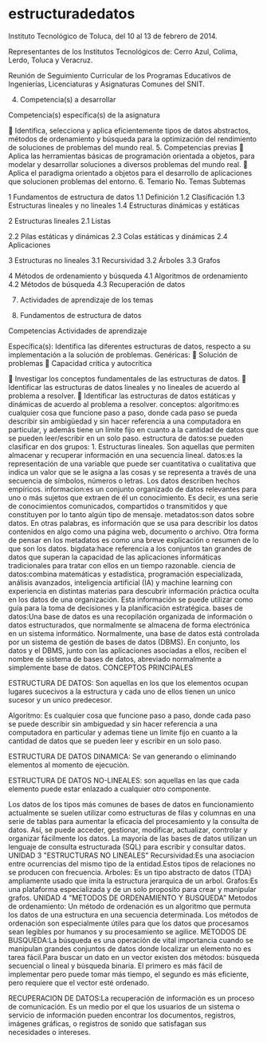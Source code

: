 # estructuradedatos
Instituto Tecnológico de
Toluca, del 10 al 13 de
febrero de 2014.

Representantes de los
Institutos Tecnológicos de:
Cerro Azul, Colima, Lerdo,
Toluca y Veracruz.

Reunión de Seguimiento Curricular de
los Programas Educativos de
Ingenierías, Licenciaturas y
Asignaturas Comunes del SNIT.

4. Competencia(s) a desarrollar

Competencia(s) específica(s) de la asignatura

 Identifica, selecciona y aplica eficientemente tipos de datos abstractos, métodos de
ordenamiento y búsqueda para la optimización del rendimiento de soluciones de problemas del
mundo real.
5. Competencias previas
 Aplica las herramientas básicas de programación orientada a objetos, para modelar y
desarrollar soluciones a diversos problemas del mundo real.
 Aplica el paradigma orientado a objetos para el desarrollo de aplicaciones que solucionen
problemas del entorno.
6. Temario
No. Temas Subtemas

1
Fundamentos de estructura de datos 1.1 Definición
1.2 Clasificación
1.3 Estructuras lineales y no lineales
1.4 Estructuras dinámicas y estáticas

2
Estructuras lineales 2.1 Listas

2.2 Pilas estáticas y dinámicas
2.3 Colas estáticas y dinámicas
2.4 Aplicaciones

3
Estructuras no lineales 3.1 Recursividad
3.2 Árboles
3.3 Grafos

4
Métodos de ordenamiento y búsqueda 4.1 Algoritmos de ordenamiento
4.2 Métodos de búsqueda
4.3 Recuperación de datos

7. Actividades de aprendizaje de los temas

1. Fundamentos de estructura de datos

Competencias Actividades de aprendizaje

Específica(s):
Identifica las diferentes estructuras de datos,
respecto a su implementación a la solución
de problemas.
Genéricas:
 Solución de problemas
 Capacidad crítica y autocrítica

 Investigar los conceptos fundamentales de las
estructuras de datos.
 Identificar las estructuras de datos lineales y no
lineales de acuerdo al problema a resolver.
 Identificar las estructuras de datos estáticas y
dinámicas de acuerdo al problema a resolver.
conceptos:
algoritmo:es cualquier cosa que funcione paso a paso, donde cada paso se pueda describir sin ambigüedad y sin hacer referencia a una computadora en particular, y además tiene un límite fijo en cuanto a la cantidad de datos que se pueden leer/escribir en un solo paso.
estructura de datos:se pueden clasificar en dos grupos: 1. Estructuras lineales. Son aquellas que permiten almacenar y recuperar información en una secuencia lineal.
datos:es la representación de una variable que puede ser cuantitativa o cualitativa que indica un valor que se le asigna a las cosas y se representa a través de una secuencia de símbolos, números o letras. Los datos describen hechos empíricos.
informacion:es un conjunto organizado de datos relevantes para uno o más sujetos que extraen de él un conocimiento. Es decir, es una serie de conocimientos comunicados, compartidos o transmitidos y que constituyen por lo tanto algún tipo de mensaje.
metadatos:son datos sobre datos. En otras palabras, es información que se usa para describir los datos contenidos en algo como una página web, documento o archivo. Otra forma de pensar en los metadatos es como una breve explicación o resumen de lo que son los datos.
bigdata:hace referencia a los conjuntos tan grandes de datos que superan la capacidad de las aplicaciones informáticas tradicionales para tratar con ellos en un tiempo razonable.
ciencia de datos:combina matemáticas y estadística, programación especializada, análisis avanzados, inteligencia artificial (IA) y machine learning con experiencia en distintas materias para descubrir información práctica oculta en los datos de una organización. Esta información se puede utilizar como guía para la toma de decisiones y la planificación estratégica.
bases de datos:Una base de datos es una recopilación organizada de información o datos estructurados, que normalmente se almacena de forma electrónica en un sistema informático. Normalmente, una base de datos está controlada por un sistema de gestión de bases de datos (DBMS). En conjunto, los datos y el DBMS, junto con las aplicaciones asociadas a ellos, reciben el nombre de sistema de bases de datos, abreviado normalmente a simplemente base de datos.
CONCEPTOS PRINCIPALES

ESTRUCTURA DE DATOS: Son aquellas en los que los elementos ocupan lugares sucecivos a la estructura y cada uno de ellos tienen un unico sucesor y un unico predecesor.

Algoritmo: Es cualquier cosa que funcione paso a paso, donde cada paso se puede describir sin ambiguedad y sin hacer referencia a una computadora en particular y ademas tiene un limite fijo en cuanto a la cantidad de datos que se pueden leer y escribir en un solo paso.

ESTRUCTURA DE DATOS DINAMICA: Se van generando o eliminando elementos al momento de ejecuciòn.

ESTRUCTURA DE DATOS NO-LINEALES: son aquellas en las que cada elemento puede estar enlazado a cualquier otro componente.

Los datos de los tipos más comunes de bases de datos en funcionamiento actualmente se suelen utilizar como estructuras de filas y columnas en una serie de tablas para aumentar la eficacia del procesamiento y la consulta de datos. Así, se puede acceder, gestionar, modificar, actualizar, controlar y organizar fácilmente los datos. La mayoría de las bases de datos utilizan un lenguaje de consulta estructurada (SQL) para escribir y consultar datos.
UNIDAD 3
"ESTRUCTURAS NO LINEALES"
Recursividad:Es una asociacion entre ocurrencias del mismo tipo de la entidad.Estos tipos de relaciones no se producen con frecuencia.
Arboles: Es un tipo abstracto de datos (TDA) ampliamente usado que imita la estructura jerarquica de un arbol.
Grafos:Es una plataforma especializada y de un solo proposito para crear y manipular grafos.
UNIDAD 4
"METODOS DE ORDENAMIENTO Y BUSQUEDA"
Metodos de ordenamiento: Un método de ordenación es un algoritmo que permuta los datos de una estructura en una secuencia determinada. Los métodos de ordenación son especialmente útiles para que los datos que procesamos sean legibles por humanos y su procesamiento se agilice.
METODOS DE BUSQUEDA:La búsqueda es una operación de vital importancia cuando se manipulan grandes conjuntos de datos donde localizar un elemento no es tarea fácil.Para buscar un dato en un vector existen dos métodos: búsqueda secuencial o lineal y búsqueda binaria. El primero es más fácil de implementar pero puede tomar más tiempo, el segundo es más eficiente, pero requiere que el vector esté ordenado.

RECUPERACION DE DATOS:La recuperación de información es un proceso de comunicación. Es un medio por el que los usuarios de un sistema o servicio de información pueden encontrar los documentos, registros, imágenes gráficas, o registros de sonido que satisfagan sus necesidades o intereses.
